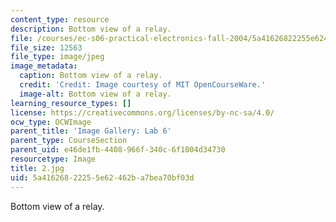 ```yaml
---
content_type: resource
description: Bottom view of a relay.
file: /courses/ec-s06-practical-electronics-fall-2004/5a41626822255e62462ba7bea70bf03d_2.jpg
file_size: 12563
file_type: image/jpeg
image_metadata:
  caption: Bottom view of a relay.
  credit: 'Credit: Image courtesy of MIT OpenCourseWare.'
  image-alt: Bottom view of a relay.
learning_resource_types: []
license: https://creativecommons.org/licenses/by-nc-sa/4.0/
ocw_type: OCWImage
parent_title: 'Image Gallery: Lab 6'
parent_type: CourseSection
parent_uid: e46de1fb-4408-966f-340c-6f1004d34730
resourcetype: Image
title: 2.jpg
uid: 5a416268-2225-5e62-462b-a7bea70bf03d
---
```

Bottom view of a relay.